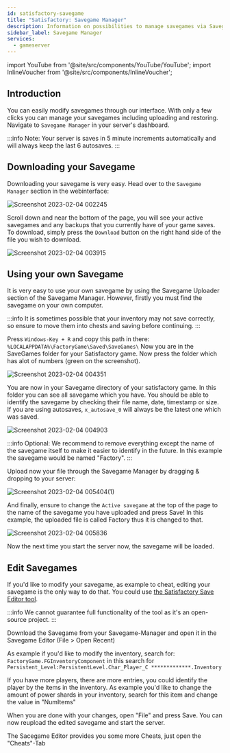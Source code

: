 ```yaml
---
id: satisfactory-savegame
title: "Satisfactory: Savegame Manager"
description: Information on possibilities to manage savegames via Savegames Manager on your Satisfactory server from ZAP-Hosting - ZAP-Hosting.com documentation
sidebar_label: Savegame Manager
services:
  - gameserver
---
```


import YouTube from '@site/src/components/YouTube/YouTube';
import InlineVoucher from '@site/src/components/InlineVoucher';

## Introduction
You can easily modify savegames through our interface. With only a few clicks you can manage your savegames including uploading and restoring.
Navigate to `Savegame Manager` in your server's dashboard. 

<YouTube videoId="EC4FXT5Mwb8" title="How to create a Satisfactory Server at ZAP and upload your own save-game" description="Feel like you understand better when you see things in action?  We’ve got you! Dive into our video that breaks it all down for you. Whether you're in a rush or just prefer to soak up information in the most engaging way possible!"/>

:::info
Note: Your server is saves in 5 minute increments automatically and will always keep the last 6 autosaves.
:::

<InlineVoucher />

## Downloading your Savegame

Downloading your savegame is very easy. Head over to the `Savegame Manager` section in the webinterface:

![Screenshot 2023-02-04 002245](https://user-images.githubusercontent.com/42719082/216734438-33eb2c0a-970c-4a8e-b250-ece262f94978.png)

Scroll down and near the bottom of the page, you will see your active savegames and any backups that you currently have of your game saves. To download, simply press the `Download` button on the right hand side of the file you wish to download.

![Screenshot 2023-02-04 003915](https://user-images.githubusercontent.com/42719082/216735431-ad1fb5c8-773b-40b3-ad6e-62142415b9c6.png)

## Using your own Savegame
It is very easy to use your own savegame by using the Savegame Uploader section of the Savegame Manager.
However, firstly you must find the savegame on your own computer.

:::info
It is sometimes possible that your inventory may not save correctly, so ensure to move them into chests and saving before continuing.
:::

Press `Windows-Key + R` and copy this path in there: `%LOCALAPPDATA%\FactoryGame\Saved\SaveGames\`
Now you are in the SaveGames folder for your Satisfactory game. Now press the folder which has alot of numbers (green on the screenshot).

![Screenshot 2023-02-04 004351](https://user-images.githubusercontent.com/42719082/216735823-397d0c03-5f4f-467c-8ceb-95dc3574d840.png)

You are now in your Savegame directory of your satisfactory game. In this folder you can see all savegame which you have.
You should be able to identify the savegame by checking their file name, date, timestamp or size. If you are using autosaves, `x_autosave_0` will always be the latest one which was saved.

![Screenshot 2023-02-04 004903](https://user-images.githubusercontent.com/42719082/216736126-9ead16f1-1f81-410c-8271-fdb915fac348.png)

:::info
Optional: We recommend to remove everything except the name of the savegame itself to make it easier to identify in the future. In this example the savegame would be named "Factory".
:::

Upload now your file through the Savegame Manager by dragging & dropping to your server:

![Screenshot 2023-02-04 005404(1)](https://user-images.githubusercontent.com/42719082/216736491-11424805-59c3-421f-bb84-e3b3ab8e6da1.png)

And finally, ensure to change the `Active savegame` at the top of the page to the name of the savegame you have uploaded and press Save! In this example, the uploaded file is called Factory thus it is changed to that.

![Screenshot 2023-02-04 005836](https://user-images.githubusercontent.com/42719082/216736588-9b0a8258-8f06-4f48-9645-48c0d25c22f6.png)

Now the next time you start the server now, the savegame will be loaded.

## Edit Savegames
If you'd like to modify your savegame, as example to cheat, editing your savegame is the only way to do that.
You could use [the Satisfactory Save Editor tool](https://github.com/Goz3rr/SatisfactorySaveEditor).

:::info
We cannot guarantee full functionality of the tool as it's an open-source project. 
:::

Download the Savegame from your Savegame-Manager and open it in the Savegame Editor (File > Open Recent)

As example if you'd like to modify the inventory, search for:
`FactoryGame.FGInventoryComponent` in this search for `Persistent_Level:PersistentLevel.Char_Player_C *************.Inventory`

If you have more players, there are more entries, you could identify the player by the items in the inventory. As example you'd like to change the amount of power shards in your inventory, search for this item and change the value in "NumItems"

When you are done with your changes, open "File" and press Save. You can now reupload the edited savegame and start the server.

The Sacegame Editor provides you some more Cheats, just open the "Cheats"-Tab

